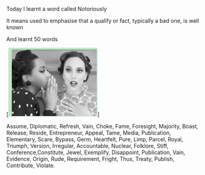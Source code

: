 Today I learnt a word called Notoriously

It means used to emphasise that a qualify or fact, typically a bad one, is well known

And learnt 50 words

[![image-20200604160823646](https://github.com/Ninagu2010/ninagu2010.github.io/raw/master/images/image-20200604160823646.png)]



Assume, Diplomatic, Refresh, Vain, Choke, Fame, Foresight, Majority, Boast, Release, Reside, Entrepreneur, Appeal, Tame, Media, Publication, Elementary, Scare, Bypass, Germ, Heartfelt, Pure, Limp, Parcel, Royal, Triumph, Version, Irregular, Accountable, Nuclear, Folklore, Stiff, Conference,Constitute, Jewel, Exemplify, Disappoint, Publication, Vain, Evidence, Origin, Rude, Requirement, Fright, Thus, Treaty, Publish, Contribute, Violate.